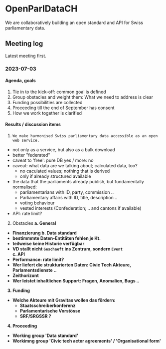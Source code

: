# OpenParlDataCH
We are collaboratively building an open standard and API for Swiss parliamentary data.

## Meeting log
Latest meeting first.

### 2023-07-03
#### Agenda, goals
1. Tie in to the kick-off: common goal is defined
2. Group obstacles and weight them: What we need to address is clear
3. Funding possibilities are collected
4. Proceeding till the end of September has consent 
5. How we work together is clarified
#### Results / discussion items
1. `We make harmonised Swiss parliamentary data accessible as an open web service.`
* not only as a service, but also as a bulk download
* better "federated"
* caveat to 'free': pure DB yes / more: no
* caveat: what data are we talking about; calculated data, too?
   * no caculated values; nothing that is derived
   * only if already structured available
* the data that the parliaments already publish, but fundamentally normalised:
   * parliamentarians with ID, party, commission ..
   * Parliamentary affairs with ID, title, description ..
   * voting behaviour
   * vested interests (Confederation; .. and cantons if available)
* API: rate limit?
2. Obstacles <b>
  a. General <b>
* Finanzierung
  b. Data standard
* bestimmmte Daten-Entitäten fehlen je Kt.
* teilweise keine Historie verfügbar
* VD stallt nicht `Geschaeft` ins Zentrum, sondern `Event`  
  c. API
* Performance: rate limit?
* Wer liefert die strukturierten Daten: Civic Tech Akteure, Parlamentsdienste ..
* Zeithorizont
* Wer leistet inhaltlichen Support: Fragen, Anomalien, Bugs ..
3. Funding
* Welche Akteure mit Gravitas wollen das fördern:
   * Staatsschreiberkonferenz
   * Parlamentarische Vorstösse
   * SRF/SRGSSR ?
4. Proceeding
* Working group 'Data standard'
* Workimng group 'Civic tech actor agreements' / 'Organisational form'
